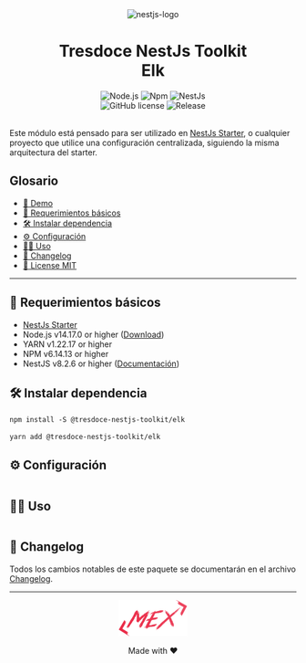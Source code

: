 <div align="center">
    <img alt="nestjs-logo" width="250" height="auto" src="https://camo.githubusercontent.com/c704e8013883cc3a04c7657e656fe30be5b188145d759a6aaff441658c5ffae0/68747470733a2f2f6e6573746a732e636f6d2f696d672f6c6f676f5f746578742e737667" />
    <h1>Tresdoce NestJs Toolkit<br/>Elk</h1>
</div>

<div align="center">
    <img src="https://img.shields.io/static/v1.svg?style=flat&label=Node&message=v14.17.0&labelColor=339933&color=757575&logoColor=FFFFFF&logo=Node.js" alt="Node.js"/>
    <img src="https://img.shields.io/static/v1.svg?style=flat&label=Npm&message=v6.14.13&labelColor=CB3837&logoColor=FFFFFF&color=757575&logo=npm" alt="Npm"/>
    <img src="https://img.shields.io/static/v1.svg?style=flat&label=NestJs&message=v8.2.6&labelColor=E0234E&logoColor=FFFFFF&color=757575&logo=Nestjs" alt="NestJs"/><br/>
    <img alt="GitHub license" src="https://img.shields.io/github/license/tresdoce/tresdoce-nestjs-toolkit?style=flat">
    <img alt="Release" src="https://img.shields.io/npm/v/@tresdoce-nestjs-toolkit/elk.svg">
    <br/>
</div>
<br/>

Este módulo está pensado para ser utilizado en [NestJs Starter](https://github.com/rudemex/nestjs-starter), o cualquier
proyecto que utilice una configuración centralizada, siguiendo la misma arquitectura del starter.

## Glosario

- [🥳 Demo](https://rudemex-nestjs-starter.herokuapp.com/docs)
- [📝 Requerimientos básicos](#basic-requirements)
- [🛠️ Instalar dependencia](#install-dependencies)
- [⚙️ Configuración](#configurations)
- [👨‍💻 Uso](#use)
- [📄 Changelog](./CHANGELOG.md)
- [📜 License MIT](./license.md)

---

<a name="basic-requirements"></a>

## 📝 Requerimientos básicos

- [NestJs Starter](https://github.com/rudemex/nestjs-starter)
- Node.js v14.17.0 or higher ([Download](https://nodejs.org/es/download/))
- YARN v1.22.17 or higher
- NPM v6.14.13 or higher
- NestJS v8.2.6 or higher ([Documentación](https://nestjs.com/))

<a name="install-dependencies"></a>

## 🛠️ Instalar dependencia

```
npm install -S @tresdoce-nestjs-toolkit/elk
```

```
yarn add @tresdoce-nestjs-toolkit/elk
```

<a name="configurations"></a>

## ⚙️ Configuración

```typescript

```

<a name="use"></a>

## 👨‍💻 Uso

```typescript

```

## 📄 Changelog

Todos los cambios notables de este paquete se documentarán en el archivo [Changelog](./CHANGELOG.md).

---

<div align="center">
    <a href="mailto:mdelgado@tresdoce.com.ar" target="_blank" alt="Send an email">
        <img src="../../.readme-static/logo-mex-red.svg" width="120" alt="Mex" />
    </a><br/>
    <p>Made with ❤</p>
</div>
